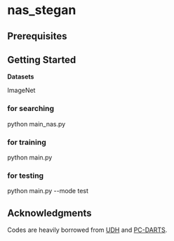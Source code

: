 # nas_stegan

## **Prerequisites**

## **Getting Started**
**Datasets**

ImageNet

### for searching
python main_nas.py
### for training
python main.py
### for testing
python main.py --mode test

## **Acknowledgments**
Codes are heavily borrowed from [UDH](https://github.com/ChaoningZhang/Universal-Deep-Hiding.git) and [PC-DARTS](https://github.com/yuhuixu1993/PC-DARTS.git).
